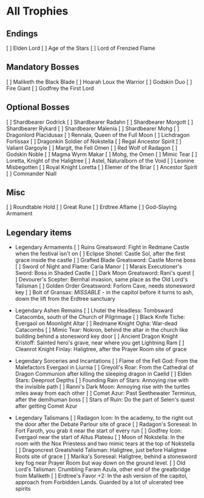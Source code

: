 All Trophies
============


Endings
-------

[ ] Elden Lord
[ ] Age of the Stars
[ ] Lord of Frenzied Flame

Mandatory Bosses
----------------
[ ] Maliketh the Black Blade
[ ] Hoarah Loux the Warrior
[ ] Godskin Duo
[ ] Fire Giant
[ ] Godfrey the First Lord

Optional Bosses
---------------

[ ] Shardbearer Godrick
[ ] Shardbearer Radahn
[ ] Shardbearer Morgott
[ ] Shardbearer Rykard
[ ] Shardbearer Malenia
[ ] Shardbearer Mohg
[ ] Dragonlord Placidusax
[ ] Rennala, Queen of the Full Moon
[ ] Lichdragon Fortissax
[ ] Dragonkin Soldier of Nokstella
[ ] Regal Ancestor Spirit
[ ] Valiant Gargoyle
[ ] Margit, the Fell Omen
[ ] Red Wolf of Radagon
[ ] Godskin Noble
[ ] Magma Wyrm Makar
[ ] Mohg, the Omen
[ ] Mimic Tear
[ ] Loretta, Knight of the Haligtree 
[ ] Astel, Naturalborn of the Void
[ ] Leonine Misbegotten
[ ] Royal Knight Loretta
[ ] Elemer of the Briar
[ ] Ancestor Spirit
[ ] Commander Niall

Misc
----

[ ] Roundtable Hold
[ ] Great Rune
[ ] Erdtree Aflame
[ ] God-Slaying Armament

Legendary items
---------------

- Legendary Armaments
    [ ] Ruins Greatsword: Fight in Redmane Castle when the festival isn't on
    [ ] Eclipse Shotel: Castle Sol, after the first grace inside the castle
    [ ] Grafted Blade Greatsword: Castle Morne boss
    [ ] Sword of Night and Flame: Caria Manor
    [ ] Marais Executioner's Sword: Boss in Shaded Castle
    [ ] Dark Moon Greatsword: Rani's quest
    [ ] Devourer's Scepter: Bernhal invasion, same place as the Old Lord's Talisman
    [ ] Golden Order Greatsword: Forlorn Cave, needs stonesword key
    [ ] Bolt of Gransax: *MISSABLE* - in the capitol before it turns to ash, down the lift from the Erdtree sanctuary

- Legendary Ashen Remains
    [ ] Lhutel the Headless: Tombsward Catacombs, south of the Church of Pilgrimage
    [ ] Black Knife Tiche: Evergaol on Moonlight Altar
    [ ] Redmane Knight Ogha: War-dead Catacombs
    [ ] Mimic Tear: Nokron, behind the altar in the church like building behind a stonesword key door
    [ ] Ancient Dragon Knight Kristoff: Sainted hero's grave, near where you get Lightning Ram
    [ ] Cleanrot Knight Finlay: Haligtree, after the Prayer Room site of grace

- Legendary Sorceries and Incantations
    [ ] Flame of the Fell God: From the Malefactors Evergaol in Liurnia
    [ ] Greyoll's Roar: From the Cathedral of Dragon Communion after killing the sleeping dragon in Caelid
    [ ] Elden Stars: Deeproot Depths
    [ ] Founding Rain of Stars: Annoying rise with the invisible path
    [ ] Ranni's Dark Moon: Annoying rise with the turtles miles away from each other
    [ ] Comet Azur: Past Seethewater Terminus, after the demihuman boss
    [ ] Stars of Ruin: Do the part of Selen's quest after getting Comet Azur

- Legendary Talismans
    [ ] Radagon Icon: In the academy, to the right out the door after the Debate Parlour site of grace
    [ ] Radagon's Soreseal: In Fort Faroth, you grab it near the start of every run
    [ ] Godfrey Icon: Evergaol near the start of Altus Plateau
    [ ] Moon of Nokstella: In the room with the Nox Priestess and two mimic tears at the top of Nokstella
    [ ] Dragoncrest Greatshield Talisman: Haligtree, just before Haligtree Roots site of grace
    [ ] Marika's Soreseal: Haligtree, behind a stonesword key fog near Prayer Room but way down on the ground level.
    [ ] Old Lord's Talisman: Crumbling Faram Azula, other end of the greatbridge from Maliketh
    [ ] Erdtree's Favor +2: In the ash version of the capitol, approach from Forbidden Lands. Guarded by a lot of ulcerated tree spirits

